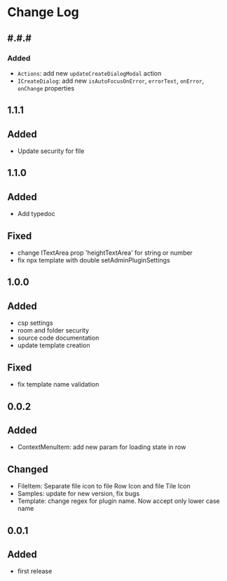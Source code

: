 # Change Log

## #.#.#

### Added

- `Actions`: add new `updateCreateDialogModal` action
- `ICreateDialog`: add new `isAutoFocusOnError`, `errorText`, `onError`, `onChange` properties

## 1.1.1

## Added

- Update security for file

## 1.1.0

## Added

- Add typedoc

## Fixed

- change ITextArea prop 'heightTextArea' for string or number
- fix npx template with double setAdminPluginSettings

## 1.0.0

## Added

- csp settings
- room and folder security
- source code documentation
- update template creation

## Fixed

- fix template name validation

## 0.0.2

## Added

- ContextMenuItem: add new param for loading state in row

## Changed

- FileItem: Separate file icon to file Row Icon and file Tile Icon
- Samples: update for new version, fix bugs
- Template: change regex for plugin name. Now accept only lower case name

## 0.0.1

## Added

- first release
